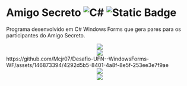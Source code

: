﻿# Amigo Secreto ![C#](https://img.shields.io/badge/c%23-%23239120.svg?logo=c-sharp&logoColor=white) ![Static Badge](https://img.shields.io/badge/6.0-blueviolet?logo=.net&logoColor=white) 
Programa desenvolvido em C# Windows Forms que gera pares para os participantes do Amigo Secreto.

<div align="center">
  <img src="https://github.com/Mcjr07/Desafio-AmigoSecretoWF-Academia-UFN/assets/146873394/82ddf7ad-172b-470e-b699-5db04ea5a146"/>
</div>

<div align="center">
  <img src="https://github.com/Mcjr07/Desafio-AmigoSecretoWF-Academia-UFN/assets/146873394/a289ee2a-b3bc-4812-97ee-f6258333283d"/>
</div>
https://github.com/Mcjr07/Desafio-UFN--WindowsForms-WF/assets/146873394/4292d5b5-8401-4a8f-8e5f-253ee3e7f9ae

<div align="center">
  <img src="https://github.com/Mcjr07/Desafio-AmigoSecretoWF-Academia-UFN/assets/146873394/ce6b1a8a-516d-48c3-b5ea-26ded956e87f"/>
</div>

<div align="center">
  <img src="https://github.com/Mcjr07/Desafio-UFN--WindowsForms-WF/assets/146873394/4292d5b5-8401-4a8f-8e5f-253ee3e7f9ae"/>
</div>
